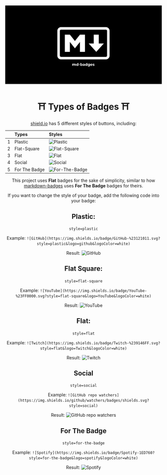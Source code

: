 ![logo](assets/md-badges.png)

<div align="center">

# ⛩️ Types of Badges ⛩️

[shield.io](https://github.com/badges/shields) has 5 different styles of buttons, including:

|| Types         | Styles                                                                                                    |
| :-: | :------------ | :-------------------------------------------------------------------------------------------------------- |
| 1   | Plastic       | ![Plastic](https://shields.io/badge/this%20is%20a%20plastic%20badge-03650f?logo=github&style=plastic)                     |
| 2   | Flat-Square   | ![Flat-Square](https://shields.io/badge/this%20is%20a%20flat%20square%20badge-03650f?logo=github&style=flat-square)        |
| 3   | Flat          | ![Flat](https://shields.io/badge/this%20is%20a%20flat%20badge-03650f?logo=github&style=flat)                              |
| 4   | Social        | ![Social](https://shields.io/badge/this%20is%20a%20social%20badge-03650f?logo=github&style=social)                        |
| 5   | For The Badge | ![For-The-Badge](https://shields.io/badge/this%20is%20a%20for%20the%20badge%20(badge)-03650f?logo=github&style=for-the-badge) |

This project uses **Flat** badges for the sake of simplicity, similar to how [markdown-badges](https://github.com/Ileriayo/markdown-badges) uses **For The Badge** badges for theirs.

If you want to change the style of your badge, add the following code into your badge:

## **Plastic:**

`style=plastic`

Example: `![GitHub](https://img.shields.io/badge/GitHub-%23121011.svg?style=plastic&logo=github&logoColor=white)`

Result: ![GitHub](https://img.shields.io/badge/GitHub-%23121011.svg?style=plastic&logo=github&logoColor=white)

## **Flat Square:**

`style=flat-square`

Example: `![YouTube](https://img.shields.io/badge/YouTube-%23FF0000.svg?style=flat-square&logo=YouTube&logoColor=white)`

Result: ![YouTube](https://img.shields.io/badge/YouTube-%23FF0000.svg?style=flat-square&logo=YouTube&logoColor=white) 

## **Flat:**

`style=flat`

Example: `![Twitch](https://img.shields.io/badge/Twitch-%239146FF.svg?style=flat&logo=Twitch&logoColor=white)`

Result: ![Twitch](https://img.shields.io/badge/Twitch-%239146FF.svg?style=flat&logo=Twitch&logoColor=white)


## Social

`style=social`

Example: `![GitHub repo watchers](https://img.shields.io/github/watchers/badges/shields.svg?style=social)`

Result: ![GitHub repo watchers](https://img.shields.io/github/watchers/badges/shields.svg?style=social)

## For The Badge

`style=for-the-badge`

Example: `![Spotify](https://img.shields.io/badge/Spotify-1ED760?style=for-the-badge&logo=spotify&logoColor=white)`

Result: ![Spotify](https://img.shields.io/badge/Spotify-1ED760?style=for-the-badge&logo=spotify&logoColor=white)


